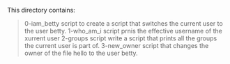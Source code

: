 This directory contains:
> 0-iam_betty script to create a script that switches the current user to the user betty.
> 1-who_am_i script prnis the effective username of the xurrent user
> 2-groups script write a script that prints all the groups the current user is part of.
> 3-new_owner script that changes the owner of the file hello to the user betty.
> 